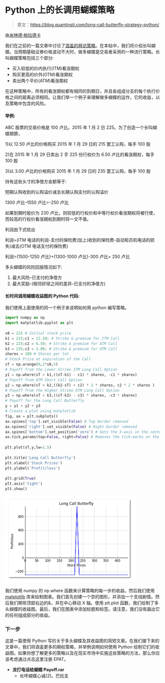 # Python 上的长调用蝴蝶策略

> 原文：<https://blog.quantinsti.com/long-call-butterfly-strategy-python/>

由[米林德·帕拉德卡](https://www.linkedin.com/in/milind-paradkar-b37292107?authType=NAME_SEARCH&authToken=x7bC&locale=en_US&trk=tyah&trkInfo=clickedVertical%3Amynetwork%2CclickedEntityId%3A451572955%2CauthType%3ANAME_SEARCH%2Cidx%3A1-1-1%2CtarId%3A1480940098260%2Ctas%3Amilin)

我们在之前的一篇文章中讨论了[涵盖的拜访策略](https://blog.quantinsti.com/write-covered-call-strategy-in-python/)。在本帖中，我们将介绍长叫蝴蝶。当预期基础证券价格波动不大时，做多蝴蝶是交易者采用的一种流行策略。长叫蝴蝶策略包括三个部分:

*   买入较低的价内执行(ITM)看涨期权
*   购买更高的价外(OTM)看涨期权
*   卖出两个平价(ATM)看涨期权

在这种策略中，所有的看涨期权都有相同的到期日，并且各组成分支的每个执行价格之间的距离必须相同。让我们举一个例子来理解做多蝴蝶的运作，它的收益，以及策略中包含的风险。

#### **举例:**

ABC 股票的交易价格是 100 卢比。2015 年 1 月 2 日 225。为了创造一个长叫蝴蝶翅膀，

1)以 12.50 卢比的价格购买 2015 年 1 月 29 日的 215 罢工认购，每手 100 股

2)在 2015 年 1 月 29 日卖出 2 手 225 份行权价为 6.50 卢比的看涨期权，每手 100 股

3)以 3.00 卢比的价格购买 2015 年 1 月 29 日的 235 罢工认购，每手 100 股

持有这些头寸的净借方金额等于:

短期认购收到的认购溢价减去长期认购支付的认购溢价

1300 卢比–1550 卢比=-250 卢比

如果到期时股价为 230 卢比，则较低的行权价和中等行权价看涨期权将被行使，而较高的行权价看涨期权到期时将一文不值。

利润由下式给出

利润=(ITM 电话的利润-支付的保险费)加上(收到的保险费-自动柜员机电话的损失)减去(OTM 电话支付的保险费)

利润=(1500-1250 卢比)+(1300-1000 卢比)-300 卢比= 250 卢比

多头蝴蝶的风险回报情况如下:

1.  最大风险–已支付的净借方
2.  最大奖励-(相邻好球之间的差异-已支付的净借方)

#### **长时间调用蝴蝶收益图的 Python 代码:**

我们使用上面使用的同一个例子来说明如何用 python 编写策略。

```py
import numpy as np
import matplotlib.pyplot as plt

s0 = 225 # Initial stock price 
k1 = 215;c1 = 12.50; # Strike & premium for ITM Call
k2 = 225;c2 = 6.50; # Strike & premium for ATM Call
k3 = 235;c3 = 3.00; # Strike & premium for OTM Call
shares = 100 # Shares per lot
# Stock Price at expiration of the Call
sT = np.arange(0,2*s0,5)
# Payoff from the Lower Strike ITM Long Call Option
y1 = np.where(sT > k1,((sT-k1) - c1) * shares, -c1 * shares)
# Payoff from ATM Short Call Option
y2 = np.where(sT > k2,((k2-sT) + c2) * 2 * shares, c2 * 2 * shares )
# Payoff from the Higher Strike OTM Long Call Option
y3 = np.where(sT > k3,((sT-k3) - c3) * shares, -c3 * shares)
# Payoff for the Long Call Butterfly
y = y1 + y2 + y3
# Create a plot using matplotlib 
fig, ax = plt.subplots()
ax.spines['top'].set_visible(False) # Top border removed 
ax.spines['right'].set_visible(False) # Right border removed
ax.spines['bottom'].set_position('zero') # Sets the X-axis in the center
ax.tick_params(top=False, right=False) # Removes the tick-marks on the RHS

plt.plot(sT,y,lw=1.5)

plt.title('Long Call Butterfly') 
plt.xlabel('Stock Prices')
plt.ylabel('Profit/loss')

plt.grid(True)
plt.axis('tight')
plt.show()
```

![long call butterfly](img/c456896ade35b6a7c6ddcb69cca66bdb.png)

我们使用 numpy 的 np.where 函数来计算策略的每一步的收益。然后我们使用 [matplotlib](https://blog.quantinsti.com/python-matplotlib-tutorial/) 库来绘制图表。我们首先创建一个空的图形，并添加一个支线剧情。然后我们移除顶部右边的&，并在中心移动 X 轴。使用 plt.plot 函数，我们绘制了多头蝴蝶的收益图。最后，我们在图表中添加标题和标签。请注意，我们没有画出它的任何组成部分的收益。

### 下一步

这是一篇使用 Python 写的关于多头蝴蝶及其收益图的简短文章。在我们接下来的文章中，我们将涵盖更多的期权策略，并举例说明如何使用 Python 绘制它们的收益图。如果你想了解更多的策略以及在现实市场中实施这些策略的方法，那么你应该考虑通过点击这里注册 EPAT。

*   **龙打电话给蝴蝶 Payoff.rar**
    *   长呼蝴蝶心诚(2)。巴拉圭